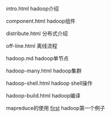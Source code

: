 intro.html hadoop介绍

component.html hadoop组件

distribute.html 分布式介绍

off-line.html 离线流程

hadoop.md hadoop单节点

hadoop-many.html hadoop集群

hadoop-shell.html hadoop shell操作

hadoop-build.html hadoop编译

mapreduce的使用
[first](https://github.com/pengfen/spark-learn/tree/master/src/main/java/hadoop/first) hadoop第一个例子